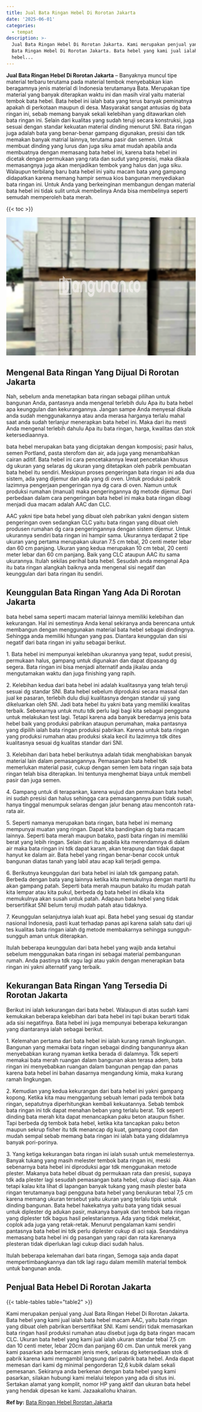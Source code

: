 ```yaml
---
title: Jual Bata Ringan Hebel Di Rorotan Jakarta
date: '2025-06-01'
categories:
  - tempat
description: >-
  Jual Bata Ringan Hebel Di Rorotan Jakarta. Kami merupakan penjual yang Jual
  Bata Ringan Hebel Di Rorotan Jakarta. Bata hebel yang kami jual ialah bata
  hebel...
---
```


**Jual Bata Ringan Hebel Di Rorotan Jakarta** – Banyaknya muncul tipe material terbaru terutama pada material tembok menyebabkan kian beragamnya jenis material di Indonesia terutamanya Bata. Merupakan tipe material yang banyak diterapkan waktu ini dan masih viral yaitu material tembok bata hebel. Bata hebel ini ialah bata yang terus banyak peminatnya apakah di perkotaan maupun di desa. Masyarakat sangat antusias dg bata ringan ini, sebab memang banyak sekali kelebihan yang ditawarkan oleh bata ringan ini. Selain dari kualitas yang sudah teruji secara konstruksi, juga sesuai dengan standar kekuatan material dinding menurut SNI. Bata ringan juga adalah bata yang benar-benar gampang digunakan, presisi dan tdk memakan banyak matrial lainnya, terutama pasir dan semen. Untuk membuat dinding yang lurus dan juga siku amat mudah apabila anda membuatnya dengan memasang bata hebel ini, karena bata hebel ini dicetak dengan permukaan yang rata dan sudut yang presisi, maka dikala memasangnya juga akan menjadikan tembok yang halus dan juga siku. Walaupun terbilang baru bata hebel ini yaitu macam bata yang gampang didapatkan karena memang hampir semua kios bangunan menyediakan bata ringan ini. Untuk Anda yang berkeinginan membangun dengan material bata hebel ini tidak sulit untuk membelinya Anda bisa membelinya seperti semudah memperoleh bata merah.

{{< toc >}}

![Jual Bata Ringan Hebel Di Rorotan Jakarta](/images/jual-hebel-murah-12.png)

## Mengenal Bata Ringan Yang Dijual Di Rorotan Jakarta

Nah, sebelum anda menetapkan bata ringan sebagai pilihan untuk bangunan Anda, pantasnya anda mengenal terlebih dulu Apa itu bata hebel apa keunggulan dan kekurangannya. Jangan sampe Anda menyesal dikala anda sudah menggunakannya atau anda merasa harganya terlalu mahal saat anda sudah terlanjur menerapkan bata hebel ini. Maka dari itu mesti Anda mengenal terlebih dahulu Apa itu bata ringan, harga, kwalitas dan stok ketersediaannya.

bata hebel merupakan bata yang diciptakan dengan komposisi; pasir halus, semen Portland, pasta sterofom dan air, ada juga yang menambahkan cairan aditif. Bata hebel ini cara pencetakannya lewat pencetakan khusus dg ukuran yang selaras dg ukuran yang ditetapkan oleh pabrik pembuatan bata hebel itu sendiri. Meskipun proses pengeringan bata ringan ini ada dua sistem, ada yang dijemur dan ada yang di oven. Untuk produksi pabrik lazimnya pengerjaan pengeringan nya dg cara di oven. Namun untuk produksi rumahan (manual) maka pengeringannya dg metode dijemur. Dari perbedaan dalam cara pengeringan bata hebel ini maka bata ringan dibagi menjadi dua macam adalah AAC dan CLC.

AAC yakni tipe bata hebel yang dibuat oleh pabrikan yakni dengan sistem pengeringan oven sedangkan CLC yaitu bata ringan yang dibuat oleh produsen rumahan dg cara pengeringannya dengan sistem dijemur. Untuk ukurannya sendiri bata ringan ini hampir sama. Ukurannya terdapat 2 tipe ukuran yang pertama merupakan ukuran 7.5 cm tebal, 20 centi meter lebar dan 60 cm panjang. Ukuran yang kedua merupakan 10 cm tebal, 20 centi meter lebar dan 60 cm panjang. Baik yang CLC ataupun AAC itu sama ukurannya. Itulah sekilas perihal bata hebel. Sesudah anda mengenal Apa itu bata ringan alangkah baiknya anda mengenal sisi negatif dan keunggulan dari bata ringan itu sendiri.

## Keunggulan Bata Ringan Yang Ada Di Rorotan Jakarta

bata hebel sama seperti macam material lainnya memiliki kelebihan dan kekurangan. Hal ini semestinya Anda kenal sekiranya anda berencana untuk membangun dengan menggunakan material bata hebel sebagai dindingnya. Sehingga anda memiliki hitungan yang pas. Diantara keunggulan dan sisi negatif dari bata ringan ini yaitu sebagai berikut.

1\. Bata hebel ini mempunyai kelebihan ukurannya yang tepat, sudut presisi, permukaan halus, gampang untuk digunakan dan dapat dipasang dg segera. Bata ringan ini bisa menjadi alternatif anda jikalau anda mengutamakan waktu dan juga finishing yang rapih.

2\. Kelebihan kedua dari bata hebel ini adalah kualitasnya yang telah teruji sesuai dg standar SNI. Bata hebel sebelum diproduksi secara massal dan jual ke pasaran, terlebih dulu diuji kualitasnya dengan standar uji yang dikeluarkan oleh SNI. Jadi bata hebel itu yakni bata yang memiliki kwalitas terbaik. Sebenarnya untuk mutu tdk perlu lagi bagi kita sebagai pengguna untuk melakukan test lagi. Tetapi karena ada banyak beredarnya jenis bata hebel baik yang produksi pabrikan ataupun perumahan, maka pantasnya yang dipilih ialah bata ringan produksi pabrikan. Karena untuk bata ringan yang produksi rumahan atau produksi skala kecil itu lazimnya tdk dites kualitasnya sesuai dg kualitas standar dari SNI.

3\. Kelebihan dari bata hebel berikutnya adalah tidak menghabiskan banyak material lain dalam pemasangannya. Pemasangan bata hebel tdk memerlukan material pasir, cukup dengan semen lem bata ringan saja bata ringan telah bisa diterapkan. Ini tentunya menghemat biaya untuk membeli pasir dan juga semen.

4\. Gampang untuk di terapankan, karena wujud dan permukaan bata hebel ini sudah presisi dan halus sehingga cara pemasangannya pun tidak susah, hanya tinggal menumpuk selaras dengan jalur benang atau mencontoh rata-rata air.

5\. Seperti namanya merupakan bata ringan, bata hebel ini memang mempunyai muatan yang ringan. Dapat kita bandingkan dg bata macam lainnya. Seperti bata merah maupun batako, pasti bata ringan ini memiliki berat yang lebih ringan. Selain dari itu apabila kita merendamnya di dalam air maka bata ringan ini tdk dapat karam, akan terapung dan tidak dapat hanyut ke dalam air. Bata hebel yang ringan benar-benar cocok untuk bangunan diatas tanah yang labil atau acap kali terjadi gempa.

6\. Berikutnya keunggulan dari bata hebel ini ialah tdk gampang patah. Berbeda dengan bata yang lainnya ketika kita memukulnya dengan martil itu akan gampang patah. Seperti bata merah maupun batako itu mudah patah kita lempar atau kita pukul, berbeda dg bata hebel ini dikala kita memukulnya akan susah untuk patah. Adapaun bata hebel yang tidak bersertifikat SNI belum teruji mudah patah atau tidaknya.

7\. Keunggulan selanjutnya ialah kuat api. Bata hebel yang sesuai dg standar nasional Indonesia, pasti kuat terhadap panas api karena salah satu dari uji tes kualitas bata ringan ialah dg metode membakarnya sehingga sungguh-sungguh aman untuk diterapkan.

Itulah beberapa keunggulan dari bata hebel yang wajib anda ketahui sebelum menggunakan bata ringan ini sebagai material pembangunan rumah. Anda pastinya tdk ragu lagi atau yakin dengan menerapkan bata ringan ini yakni alternatif yang terbaik.

## Kekurangan Bata Ringan Yang Tersedia Di Rorotan Jakarta

Berikut ini ialah kekurangan dari bata hebel. Walaupun di atas sudah kami kemukakan beberapa kelebihan dari bata hebel ini tapi bukan berarti tidak ada sisi negatifnya. Bata hebel ini juga mempunyai beberapa kekurangan yang diantaranya ialah sebagai berikut.

1\. Kelemahan pertama dari bata hebel ini ialah kurang ramah lingkungan. Bangunan yang memakai bata ringan sebagai dinding bangunannya akan menyebabkan kurang nyaman ketika berada di dalamnya. Tdk seperti memakai bata merah ruangan dalam bangunan akan terasa adem, bata ringan ini menyebabkan ruangan dalam bangunan pengap dan panas karena bata hebel ini bahan dasarnya mengandung kimia, maka kurang ramah lingkungan.

2\. Kemudian yang kedua kekurangan dari bata hebel ini yakni gampang kopong. Ketika kita mau menggantung sebuah lemari pada tembok bata ringan, sepatutnya diperhitungkan kembali kekuatannya. Sebab tembok bata ringan ini tdk dapat menahan beban yang terlalu berat. Tdk seperti dinding bata merah kita dapat menancapkan paku beton ataupun fisher. Tapi berbeda dg tembok bata hebel, ketika kita tancapkan paku beton maupun sekrup fisher itu tdk menancap dg kuat, gampang copot dan mudah sempal sebab memang bata ringan ini ialah bata yang didalamnya banyak pori-porinya.

3\. Yang ketiga kekurangan bata ringan ini ialah susah untuk memelesternya. Banyak tukang yang masih melester tembok bata ringan ini, meski sebenarnya bata hebel ini diproduksi agar tdk menggunakan metode plester. Makanya bata hebel dibuat dg permukaan rata dan presisi, supaya tdk ada plester lagi sesudah pemasangan bata hebel, cukup diaci saja. Akan tetapi kalau kita lihat di lapangan banyak tukang yang masih plester bata ringan terutamanya bagi pengguna bata hebel yang berukuran tebal 7,5 cm karena memang ukuran tersebut yaitu ukuran yang terlalu tipis untuk dinding bangunan. Bata hebel hakekatnya yaitu bata yang tidak sesuai untuk diplester dg adukan pasir, makanya banyak dari tembok bata ringan yang diplester tdk bagus hasil pelestariannya. Ada yang tidak melekat, coplok ada juga yang retak-retak. Menurut pengalaman kami sendiri pantasnya bata hebel ini tdk perlu diplester cukup di aci saja. Seandainya memasang bata hebel ini dg pasangan yang rapi dan rata karenanya plesteran tidak diperlukan lagi cukup diaci sudah halus.

Itulah beberapa kelemahan dari bata ringan, Semoga saja anda dapat mempertimbangkannya dan tdk lagi ragu dalam memilih material tembok untuk bangunan anda.

## Penjual Bata Hebel Di Rorotan Jakarta

{{< table-tables table="table2" >}}

Kami merupakan penjual yang Jual Bata Ringan Hebel Di Rorotan Jakarta. Bata hebel yang kami jual ialah bata hebel macam AAC, yaitu bata ringan yang dibuat oleh pabrikan bersertifikat SNI. Kami sendiri tidak memasarkan bata ringan hasil produksi rumahan atau disebut juga dg bata ringan macam CLC. Ukuran bata hebel yang kami jual ialah ukuran standar tebal 7,5 cm dan 10 centi meter, lebar 20cm dan panjang 60 cm. Dan untuk merek yang kami pasarkan ada bermacam jenis merk, selaras dg ketersediaan stok di pabrik karena kami mengambil langsung dari pabrik bata hebel. Anda dapat memesan dari kami dg minimal pengorderan 12,6 kubik dalam sekali pemesanan. Sekiranya anda berkenan dengan bata hebel yang kami pasarkan, silakan hubungi kami melalui telepon yang ada di situs ini. Sertakan alamat yang komplit, nomor HP yang aktif dan ukuran bata hebel yang hendak dipesan ke kami. Jazaakallohu khairan.

**Ref by:** [Bata Ringan Hebel Rorotan Jakarta](https://id.wikipedia.org/wiki/Bata)

